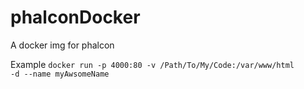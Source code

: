 # phalconDocker
A docker img for phalcon

Example
<code>docker run -p 4000:80 -v /Path/To/My/Code:/var/www/html -d --name myAwsomeName</code>
